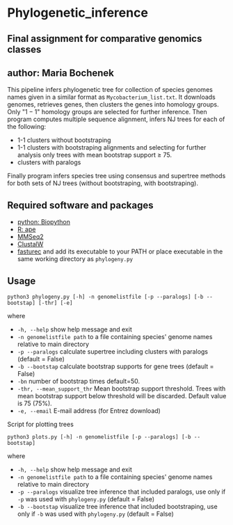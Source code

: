 # Phylogenetic_inference

## Final assignment for comparative genomics classes
## author: Maria Bochenek

This pipeline infers phylogenetic tree for collection of species genomes names given in a similar format as `Mycobacterium_list.txt`. It downloads genomes, retrieves genes, then clusters the genes into homology groups. Only "$1-1$" homology groups are selected for further inference. Then program computes multiple sequence alignment, infers NJ trees for each of the following: 
* 1-1 clusters without bootstraping
* 1-1 clusters with bootstraping alignments and selecting for further analysis only trees with mean bootstrap support $\geq$ 75.
* clusters with paralogs 

Finally program infers species tree using consensus and supertree methods for both sets of NJ trees (without bootstraping, with bootstraping).

## Required software and packages

* [python: Biopython](https://biopython.org/)
* [R: ape](https://cran.r-project.org/web/packages/ape/index.html)
* [MMSeq2](https://github.com/soedinglab/MMseqs2)
* [ClustalW](http://www.clustal.org/clustal2/)
* [fasturec](http://bioputer.mimuw.edu.pl/gorecki/fasturec/) and add its executable to your PATH or place executable in the same working directory as `phylogeny.py`

## Usage
`python3 phylogeny.py [-h] -n genomelistfile [-p --paralogs] [-b --bootstap] [-thr] [-e]`

where
* `-h, --help` show help message and exit
* `-n genomelistfile path` to a file containing species' genome names relative to main directory
* `-p --paralogs` calculate supertree including clusters with paralogs (default = False)
* `-b --bootstap` calculate bootstrap supports for gene trees (default = False)
* `-bn` number of bootstrap times default=50.
* `-thr, --mean_support_thr` Mean bootstrap support threshold. Trees with mean bootstrap support below threshold will be discarded. Default value is 75 (75%).
* `-e, --email` E-mail address (for Entrez download)

Script for plotting trees

`python3 plots.py [-h] -n genomelistfile [-p --paralogs] [-b --bootstap]`

where 

* `-h, --help` show help message and exit
* `-n genomelistfile path` to a file containing species' genome names relative to main directory
* `-p --paralogs` visualize tree inference that included paralogs, use only if `-p` was used with `phylogeny.py` (default = False)
* `-b --bootstap` visualize tree inference that included bootstraping, use only if `-b` was used with `phylogeny.py` (default = False)
